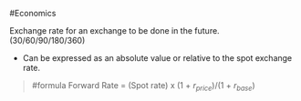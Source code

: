 #Economics 

Exchange rate for an exchange to be done in the future. (30/60/90/180/360)

- Can be expressed as an absolute value or relative to the spot exchange rate.


>#formula
> Forward Rate = (Spot rate) x (1 + $r_{price}$)/(1 + $r_{base}$)

